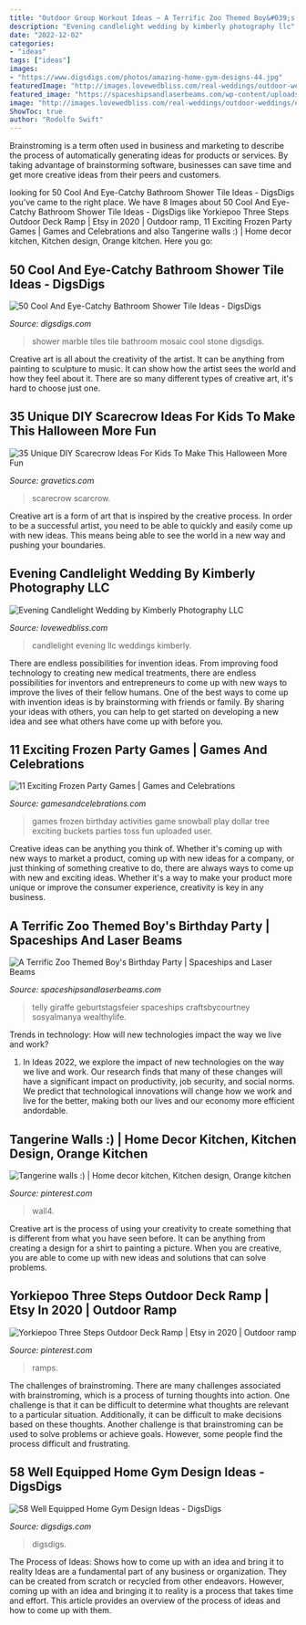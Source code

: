 ```yaml
---
title: "Outdoor Group Workout Ideas ~ A Terrific Zoo Themed Boy&#039;s Birthday Party"
description: "Evening candlelight wedding by kimberly photography llc"
date: "2022-12-02"
categories:
- "ideas"
tags: ["ideas"]
images:
- "https://www.digsdigs.com/photos/amazing-home-gym-designs-44.jpg"
featuredImage: "http://images.lovewedbliss.com/real-weddings/outdoor-weddings/evening-candlelight-wedding/candlelight-wedding-ideas.jpg"
featured_image: "https://spaceshipsandlaserbeams.com/wp-content/uploads/2015/09/zoo-themed-birthday-party-ideas.jpg"
image: "http://images.lovewedbliss.com/real-weddings/outdoor-weddings/evening-candlelight-wedding/candlelight-wedding-ideas.jpg"
ShowToc: true
author: "Rodolfo Swift"
---
```



Brainstroming is a term often used in business and marketing to describe the process of automatically generating ideas for products or services. By taking advantage of brainstorming software, businesses can save time and get more creative ideas from their peers and customers.

	

		
looking for 50 Cool And Eye-Catchy Bathroom Shower Tile Ideas - DigsDigs you've came to the right place. We have 8 Images about 50 Cool And Eye-Catchy Bathroom Shower Tile Ideas - DigsDigs like Yorkiepoo Three Steps Outdoor Deck Ramp | Etsy in 2020 | Outdoor ramp, 11 Exciting Frozen Party Games | Games and Celebrations and also Tangerine walls :) | Home decor kitchen, Kitchen design, Orange kitchen. Here you go:
		
    
## 50 Cool And Eye-Catchy Bathroom Shower Tile Ideas - DigsDigs

<img loading=lazy src="https://www.digsdigs.com/photos/03-marble-mosaic-tiles.jpg" onerror="this.onerror=null;this.src='https://tse3.mm.bing.net/th?id=OIP.5ajKe4lapFoyAg9x9o1lIwHaLV&amp;pid=15.1';" alt="50 Cool And Eye-Catchy Bathroom Shower Tile Ideas - DigsDigs">

_Source: digsdigs.com_

>shower marble tiles tile bathroom mosaic cool stone digsdigs. 

	

Creative art is all about the creativity of the artist. It can be anything from painting to sculpture to music. It can show how the artist sees the world and how they feel about it. There are so many different types of creative art, it's hard to choose just one.

    
## 35 Unique DIY Scarecrow Ideas For Kids To Make This Halloween More Fun

<img loading=lazy src="https://www.gravetics.com/wp-content/uploads/2017/07/DIY-Pallet-Scarcrow.jpg" onerror="this.onerror=null;this.src='https://tse4.mm.bing.net/th?id=OIP.vS7fFnO4E-OkOofH3C294QHaJ4&amp;pid=15.1';" alt="35 Unique DIY Scarecrow Ideas For Kids To Make This Halloween More Fun">

_Source: gravetics.com_

>scarecrow scarcrow. 

	

Creative art is a form of art that is inspired by the creative process. In order to be a successful artist, you need to be able to quickly and easily come up with new ideas. This means being able to see the world in a new way and pushing your boundaries.

    
## Evening Candlelight Wedding By Kimberly Photography LLC

<img loading=lazy src="http://images.lovewedbliss.com/real-weddings/outdoor-weddings/evening-candlelight-wedding/candlelight-wedding-ideas.jpg" onerror="this.onerror=null;this.src='https://tse1.mm.bing.net/th?id=OIP.3fOkEr7BU_pWJUQSaNoHhwHaLH&amp;pid=15.1';" alt="Evening Candlelight Wedding by Kimberly Photography LLC">

_Source: lovewedbliss.com_

>candlelight evening llc weddings kimberly. 

	

There are endless possibilities for invention ideas. From improving food technology to creating new medical treatments, there are endless possibilities for inventors and entrepreneurs to come up with new ways to improve the lives of their fellow humans. One of the best ways to come up with invention ideas is by brainstorming with friends or family. By sharing your ideas with others, you can help to get started on developing a new idea and see what others have come up with before you.

    
## 11 Exciting Frozen Party Games | Games And Celebrations

<img loading=lazy src="http://www.gamesandcelebrations.com/wp-content/uploads/2017/01/Frozen-Birthday-Party-Games-and-Activities.jpg" onerror="this.onerror=null;this.src='https://tse2.mm.bing.net/th?id=OIP.rKTNHsgJcdR8uBzCFQfwvQHaJ4&amp;pid=15.1';" alt="11 Exciting Frozen Party Games | Games and Celebrations">

_Source: gamesandcelebrations.com_

>games frozen birthday activities game snowball play dollar tree exciting buckets parties toss fun uploaded user. 

	

Creative ideas can be anything you think of. Whether it's coming up with new ways to market a product, coming up with new ideas for a company, or just thinking of something creative to do, there are always ways to come up with new and exciting ideas. Whether it's a way to make your product more unique or improve the consumer experience, creativity is key in any business.

    
## A Terrific Zoo Themed Boy&#039;s Birthday Party | Spaceships And Laser Beams

<img loading=lazy src="https://spaceshipsandlaserbeams.com/wp-content/uploads/2015/09/zoo-themed-birthday-party-ideas.jpg" onerror="this.onerror=null;this.src='https://tse3.mm.bing.net/th?id=OIP.YhawtnhbN2nDdQTBzZop0QHaLH&amp;pid=15.1';" alt="A Terrific Zoo Themed Boy&#039;s Birthday Party | Spaceships and Laser Beams">

_Source: spaceshipsandlaserbeams.com_

>telly giraffe geburtstagsfeier spaceships craftsbycourtney sosyalmanya wealthylife. 

	

Trends in technology: How will new technologies impact the way we live and work?
1. In Ideas 2022, we explore the impact of new technologies on the way we live and work. Our research finds that many of these changes will have a significant impact on productivity, job security, and social norms. We predict that technological innovations will change how we work and live for the better, making both our lives and our economy more efficient andordable.

    
## Tangerine Walls :) | Home Decor Kitchen, Kitchen Design, Orange Kitchen

<img loading=lazy src="https://i.pinimg.com/736x/e7/dd/36/e7dd36852824918a4340e5660ebe9384--orange-walls-in-kitchen.jpg" onerror="this.onerror=null;this.src='https://tse2.mm.bing.net/th?id=OIP.i4exMHdmgvW8OZDw5MWKGAHaJ2&amp;pid=15.1';" alt="Tangerine walls :) | Home decor kitchen, Kitchen design, Orange kitchen">

_Source: pinterest.com_

>wall4. 

	

Creative art is the process of using your creativity to create something that is different from what you have seen before. It can be anything from creating a design for a shirt to painting a picture. When you are creative, you are able to come up with new ideas and solutions that can solve problems.

    
## Yorkiepoo Three Steps Outdoor Deck Ramp | Etsy In 2020 | Outdoor Ramp

<img loading=lazy src="https://i.pinimg.com/736x/80/28/7b/80287bf5e660fd9e08cc69e6e69cbe57.jpg" onerror="this.onerror=null;this.src='https://tse1.mm.bing.net/th?id=OIP.0vM-6a32O3-PQIZqyxWmBgHaKJ&amp;pid=15.1';" alt="Yorkiepoo Three Steps Outdoor Deck Ramp | Etsy in 2020 | Outdoor ramp">

_Source: pinterest.com_

>ramps. 

	

The challenges of brainstroming.
There are many challenges associated with brainstroming, which is a process of turning thoughts into action. One challenge is that it can be difficult to determine what thoughts are relevant to a particular situation. Additionally, it can be difficult to make decisions based on these thoughts. Another challenge is that brainstroming can be used to solve problems or achieve goals. However, some people find the process difficult and frustrating.

    
## 58 Well Equipped Home Gym Design Ideas - DigsDigs

<img loading=lazy src="https://www.digsdigs.com/photos/amazing-home-gym-designs-44.jpg" onerror="this.onerror=null;this.src='https://tse2.mm.bing.net/th?id=OIP.2AO66AeGiKF6uRgeniCX6wHaLH&amp;pid=15.1';" alt="58 Well Equipped Home Gym Design Ideas - DigsDigs">

_Source: digsdigs.com_

>digsdigs. 

	

The Process of Ideas: Shows how to come up with an idea and bring it to reality
Ideas are a fundamental part of any business or organization. They can be created from scratch or recycled from other endeavors. However, coming up with an idea and bringing it to reality is a process that takes time and effort. This article provides an overview of the process of ideas and how to come up with them.

